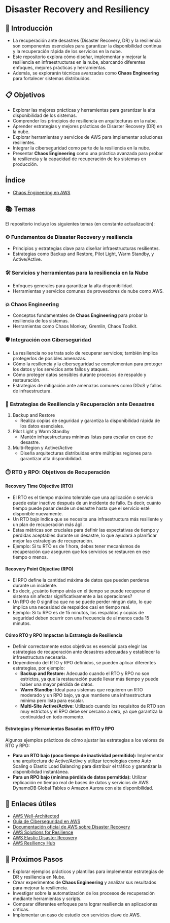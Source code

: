 # Disaster Recovery and Resiliency

## 🌟 Introducción
- La recuperación ante desastres (Disaster Recovery, DR) y la resiliencia son componentes esenciales para garantizar la disponibilidad continua y la recuperación rápida de los servicios en la nube. 
- Este repositorio explora cómo diseñar, implementar y mejorar la resiliencia en infraestructuras en la nube, abarcando diferentes enfoques, mejores prácticas y herramientas.
- Además, se explorarán técnicas avanzadas como **Chaos Engineering** para fortalecer sistemas distribuidos.

## 📋 Objetivos
- Explorar las mejores prácticas y herramientas para garantizar la alta disponibilidad de los sistemas.
- Comprender los principios de resiliencia en arquitecturas en la nube.
- Aprender estrategias y mejores prácticas de Disaster Recovery (DR) en la nube.
- Explorar herramientas y servicios de AWS para implementar soluciones resilientes.
- Integrar la ciberseguridad como parte de la resiliencia en la nube.
- Presentar **Chaos Engineering** como una práctica avanzada para probar la resiliencia y la capacidad de recuperación de los sistemas en producción.

## Índice
- [Chaos Engineering en AWS](aws_chaos_engineering.md)

## 📚 Temas
El repositorio incluye los siguientes temas (en constante actualización):

### ⚙️ Fundamentos de Disaster Recovery y resiliencia
- Principios y estrategias clave para diseñar infraestructuras resilientes.
- Estrategias como Backup and Restore, Pilot Light, Warm Standby, y Active/Active.

### 🛠️ Servicios y herramientas para la resiliencia en la Nube
- Enfoques generales para garantizar la alta disponibilidad.
- Herramientas y servicios comunes de proveedores de nube como AWS.

### 💥 Chaos Engineering
- Conceptos fundamentales de **Chaos Engineering** para probar la resiliencia de los sistemas.
- Herramientas como Chaos Monkey, Gremlin, Chaos Toolkit.

### 🛡️ Integración con Ciberseguridad
- La resiliencia no se trata solo de recuperar servicios; también implica protegerlos de posibles amenazas.
- Cómo la resiliencia y la ciberseguridad se complementan para proteger los datos y los servicios ante fallos y ataques.
- Cómo proteger datos sensibles durante procesos de respaldo y restauración.
- Estrategias de mitigación ante amenazas comunes como DDoS y fallos de infraestructura.

### 🚀 Estrategias de Resiliencia y Recuperación ante Desastres
1. Backup and Restore
    - Realiza copias de seguridad y garantiza la disponibilidad rápida de los datos esenciales.
2. Pilot Light y Warm Standby
    - Mantén infraestructuras mínimas listas para escalar en caso de desastre.
3. Multi-Region y Active/Active
    - Diseña arquitecturas distribuidas entre múltiples regiones para garantizar alta disponibilidad.

### ⏱️ RTO y RPO: Objetivos de Recuperación
#### Recovery Time Objective (RTO)
- El RTO es el tiempo máximo tolerable que una aplicación o servicio puede estar inactivo después de un incidente de fallo. Es decir, cuánto tiempo puede pasar desde un desastre hasta que el servicio esté disponible nuevamente. 
- Un RTO bajo indica que se necesita una infraestructura más resiliente y un plan de recuperación más ágil.
- Estas métricas son cruciales para definir las expectativas de tiempo y pérdidas aceptables durante un desastre, lo que ayudará a planificar mejor las estrategias de recuperación.
- Ejemplo: Si tu RTO es de 1 hora, debes tener mecanismos de recuperación que aseguren que los servicios se restauren en ese tiempo o menos.

#### Recovery Point Objective (RPO)
- El RPO define la cantidad máxima de datos que pueden perderse durante un incidente. 
- Es decir, ¿cuánto tiempo atrás en el tiempo se puede recuperar el sistema sin afectar significativamente a las operaciones? 
- Un RPO de 0 significa que no se puede perder ningún dato, lo que implica una necesidad de respaldos casi en tiempo real.
- Ejemplo: Si tu RPO es de 15 minutos, los respaldos y copias de seguridad deben ocurrir con una frecuencia de al menos cada 15 minutos.

#### Cómo RTO y RPO Impactan la Estrategia de Resiliencia
- Definir correctamente estos objetivos es esencial para elegir las estrategias de recuperación ante desastres adecuadas y establecer la infraestructura necesaria. 
- Dependiendo del RTO y RPO definidos, se pueden aplicar diferentes estrategias, por ejemplo:
    - **Backup and Restore:** Adecuado cuando el RTO y RPO no son estrictos, ya que la restauración puede llevar más tiempo y puede haber una mayor pérdida de datos.
    - **Warm Standby:** Ideal para sistemas que requieren un RTO moderado y un RPO bajo, ya que mantiene una infraestructura mínima pero lista para escalar.
    - **Multi-Site Active/Active:** Utilizado cuando los requisitos de RTO son muy estrictos y el RPO debe ser cercano a cero, ya que garantiza la continuidad en todo momento.

#### Estrategias y Herramientas Basadas en RTO y RPO
Algunos ejemplos prácticos de cómo ajustar las estrategias a los valores de RTO y RPO:
- **Para un RTO bajo (poco tiempo de inactividad permitido):** Implementar una arquitectura de Active/Active y utilizar tecnologías como Auto Scaling o Elastic Load Balancing para distribuir el tráfico y garantizar la disponibilidad instantánea.
- **Para un RPO bajo (mínima pérdida de datos permitida):** Utilizar replicación en tiempo real de bases de datos y servicios de AWS DynamoDB Global Tables o Amazon Aurora con alta disponibilidad.

## 🔗 Enlaces útiles
- [AWS Well-Architected](https://aws.amazon.com/es/architecture/well-architected/)
- [Guía de Ciberseguridad en AWS](https://aws.amazon.com/es/security/)
- [Documentación oficial de AWS sobre Disaster Recovery](https://docs.aws.amazon.com/whitepapers/latest/disaster-recovery-workloads-on-aws/disaster-recovery-workloads-on-aws.html)
- [AWS Solutions for Resilience](https://aws.amazon.com/es/solutions/resilience/)
- [AWS Elastic Disaster Recovery](https://aws.amazon.com/disaster-recovery/)
- [AWS Resiliency Hub](https://aws.amazon.com/es/resilience-hub/)

## 🚧 Próximos Pasos
- Explorar ejemplos prácticos y plantillas para implementar estrategias de DR y resiliencia en Nube.
- Crear experimentos de **Chaos Engineering** y analizar sus resultados para mejorar la resiliencia.
- Investigar sobre la automatización de los procesos de recuperación mediante herramientas y scripts.
- Comparar diferentes enfoques para lograr resiliencia en aplicaciones críticas.
- Implementar un caso de estudio con servicios clave de AWS.